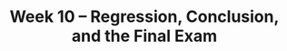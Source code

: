 ---
    title: Week 10 – Regression, Conclusion, and the Final Exam
    weekNumber: 10
    days:
      - date: 2022-3-7
        events:
          "**LEC 25**{: .label .label-lecture } Regression and Least Squares":
            "[CIT 15.2-15.3](https://inferentialthinking.com/chapters/15/2/Regression_Line.html)"
                
          "**DIS 9**{: .label .label-disc } Normal Curve and CLT":
      - date: 2022-3-8
        events:
          
          "**Lab 8**{: .label .label-lab } **Regression (due 3/8)**":
      - date: 2022-3-9
        events:
          "**LEC 26**{: .label .label-lecture } Review":
          "**PROJ**{: .label .label-proj } **Final Project (due 3/9)**":
          "**DIS 10**{: .label .label-disc } Review Discussion":
      - date: 2022-3-11
        events:
          "**LEC 27**{: .label .label-lecture } Conclusion":
      - date: 2022-3-12
        events:
          "**Exam**{: .label .label-exam } **Final Exam (remote, 3-6PM)**":
---